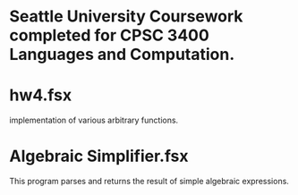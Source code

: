 # Seattle University Coursework completed for CPSC 3400 Languages and Computation.  

# hw4.fsx
implementation of various arbitrary functions. 

# Algebraic Simplifier.fsx 
This program parses and returns the result of simple algebraic expressions.

